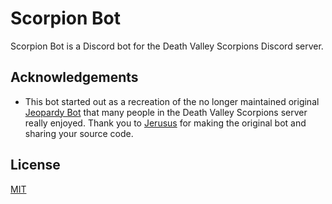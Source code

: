 # Scorpion Bot

Scorpion Bot is a Discord bot for the Death Valley Scorpions Discord server.

## Acknowledgements

- This bot started out as a recreation of the no longer maintained original [Jeopardy Bot](https://github.com/Jerusus/discordjeopardy) that many people in the Death Valley Scorpions server really enjoyed. Thank you to [Jerusus](https://github.com/Jerusus) for making the original bot and sharing your source code.

## License

[MIT](https://choosealicense.com/licenses/mit/)
